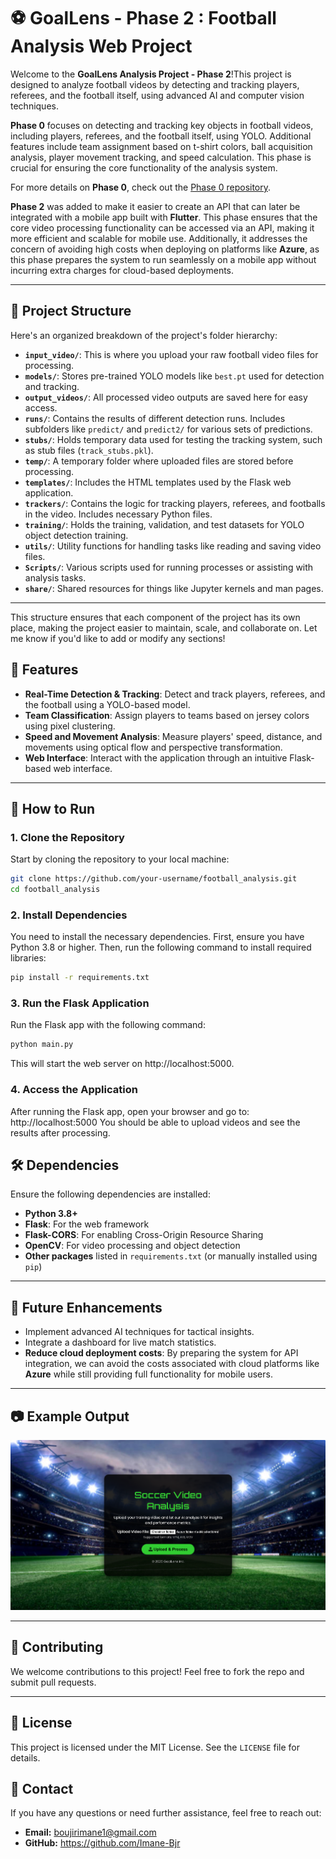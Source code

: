# ⚽ GoalLens - Phase 2 : Football Analysis Web Project

Welcome to the **GoalLens Analysis Project - Phase 2**!This project is designed to analyze football videos by detecting and tracking players, referees, and the football itself, using advanced AI and computer vision techniques.

**Phase 0** focuses on detecting and tracking key objects in football videos, including players, referees, and the football itself, using YOLO. Additional features include team assignment based on t-shirt colors, ball acquisition analysis, player movement tracking, and speed calculation. This phase is crucial for ensuring the core functionality of the analysis system.

For more details on **Phase 0**, check out the [Phase 0 repository](https://github.com/Imane-Bjr/goalLens-model).

**Phase 2** was added to make it easier to create an API that can later be integrated with a mobile app built with **Flutter**. This phase ensures that the core video processing functionality can be accessed via an API, making it more efficient and scalable for mobile use. Additionally, it addresses the concern of avoiding high costs when deploying on platforms like **Azure**, as this phase prepares the system to run seamlessly on a mobile app without incurring extra charges for cloud-based deployments.


---

## 📂 Project Structure

Here's an organized breakdown of the project's folder hierarchy:

- **`input_video/`**: This is where you upload your raw football video files for processing.
- **`models/`**: Stores pre-trained YOLO models like `best.pt` used for detection and tracking.
- **`output_videos/`**: All processed video outputs are saved here for easy access.
- **`runs/`**: Contains the results of different detection runs. Includes subfolders like `predict/` and `predict2/` for various sets of predictions.
- **`stubs/`**: Holds temporary data used for testing the tracking system, such as stub files (`track_stubs.pkl`).
- **`temp/`**: A temporary folder where uploaded files are stored before processing.
- **`templates/`**: Includes the HTML templates used by the Flask web application.
- **`trackers/`**: Contains the logic for tracking players, referees, and footballs in the video. Includes necessary Python files.
- **`training/`**: Holds the training, validation, and test datasets for YOLO object detection training.
- **`utils/`**: Utility functions for handling tasks like reading and saving video files.
- **`Scripts/`**: Various scripts used for running processes or assisting with analysis tasks.
- **`share/`**: Shared resources for things like Jupyter kernels and man pages.

---

This structure ensures that each component of the project has its own place, making the project easier to maintain, scale, and collaborate on. Let me know if you'd like to add or modify any sections!

## 🚀 Features

- **Real-Time Detection & Tracking**: Detect and track players, referees, and the football using a YOLO-based model.
- **Team Classification**: Assign players to teams based on jersey colors using pixel clustering.
- **Speed and Movement Analysis**: Measure players' speed, distance, and movements using optical flow and perspective transformation.
- **Web Interface**: Interact with the application through an intuitive Flask-based web interface.

---

## 🚀 How to Run

### 1. Clone the Repository

Start by cloning the repository to your local machine:

```bash
git clone https://github.com/your-username/football_analysis.git
cd football_analysis
```

### 2. Install Dependencies

You need to install the necessary dependencies. First, ensure you have Python 3.8 or higher. Then, run the following command to install required libraries:

```bash
pip install -r requirements.txt
```

### 3. Run the Flask Application
Run the Flask app with the following command:

```bash
python main.py
```
This will start the web server on http://localhost:5000.

### 4. Access the Application
After running the Flask app, open your browser and go to:
http://localhost:5000
You should be able to upload videos and see the results after processing.

## 🛠 Dependencies

Ensure the following dependencies are installed:

- **Python 3.8+**
- **Flask**: For the web framework
- **Flask-CORS**: For enabling Cross-Origin Resource Sharing
- **OpenCV**: For video processing and object detection
- **Other packages** listed in `requirements.txt` (or manually installed using `pip`)

---

## 🌟 Future Enhancements

- Implement advanced AI techniques for tactical insights.
- Integrate a dashboard for live match statistics.
- **Reduce cloud deployment costs**: By preparing the system for API integration, we can avoid the costs associated with cloud platforms like **Azure** while still providing full functionality for mobile users.

---

## 📷 Example Output

![Example Output](static/assets/output.png)

---

## 🤝 Contributing

We welcome contributions to this project! Feel free to fork the repo and submit pull requests.

---

## 📜 License

This project is licensed under the MIT License. See the `LICENSE` file for details.

## 📧 Contact

If you have any questions or need further assistance, feel free to reach out:

- **Email:** boujirimane1@gmail.com
- **GitHub:** https://github.com/Imane-Bjr